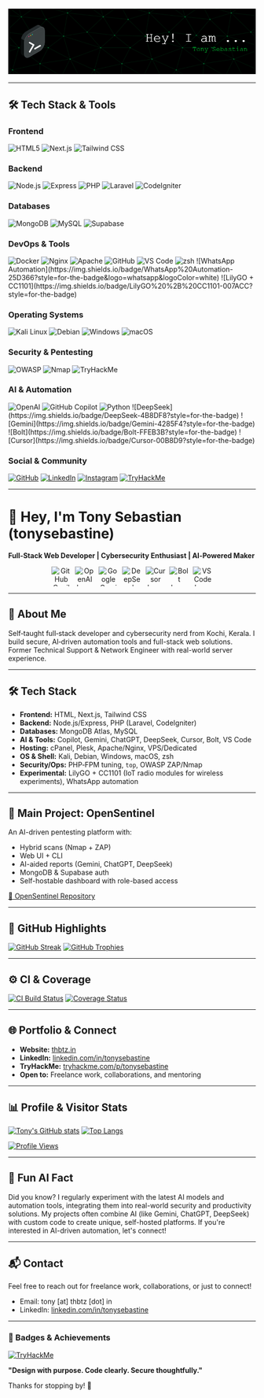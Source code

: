 <!--
Tony Sebastian | Full-Stack Developer | AI Automation | Cybersecurity | Open Source | Next.js | Node.js | AI Tools | Kerala | Portfolio | GitHub Profile | OpenSentinel | Automation | Security | Deep Learning | NLP | Prompt Engineering
-->
![Header](assets/header.png)

---

## 🛠️ Tech Stack & Tools

### Frontend
<p align="left">
  <img src="https://cdn.simpleicons.org/html5" alt="HTML5" width="32" height="32"/>
  <img src="https://cdn.simpleicons.org/next-dot-js" alt="Next.js" width="32" height="32"/>
  <img src="https://cdn.simpleicons.org/tailwindcss" alt="Tailwind CSS" width="32" height="32"/>
</p>

### Backend
<p align="left">
  <img src="https://cdn.simpleicons.org/node-dot-js" alt="Node.js" width="32" height="32"/>
  <img src="https://cdn.simpleicons.org/express" alt="Express" width="32" height="32"/>
  <img src="https://cdn.simpleicons.org/php" alt="PHP" width="32" height="32"/>
  <img src="https://cdn.simpleicons.org/laravel" alt="Laravel" width="32" height="32"/>
  <img src="https://cdn.simpleicons.org/codeigniter" alt="CodeIgniter" width="32" height="32"/>
</p>

### Databases
<p align="left">
  <img src="https://cdn.simpleicons.org/mongodb" alt="MongoDB" width="32" height="32"/>
  <img src="https://cdn.simpleicons.org/mysql" alt="MySQL" width="32" height="32"/>
  <img src="https://cdn.simpleicons.org/supabase" alt="Supabase" width="32" height="32"/>
</p>

### DevOps & Tools
<p align="left">
  <img src="https://cdn.simpleicons.org/docker" alt="Docker" width="32" height="32"/>
  <img src="https://cdn.simpleicons.org/nginx" alt="Nginx" width="32" height="32"/>
  <img src="https://cdn.simpleicons.org/apache" alt="Apache" width="32" height="32"/>
  <img src="https://cdn.simpleicons.org/github" alt="GitHub" width="32" height="32"/>
  <img src="https://cdn.simpleicons.org/vscode" alt="VS Code" width="32" height="32"/>
  <img src="https://cdn.simpleicons.org/zsh" alt="zsh" width="32" height="32"/>
  ![WhatsApp Automation](https://img.shields.io/badge/WhatsApp%20Automation-25D366?style=for-the-badge&logo=whatsapp&logoColor=white)
  ![LilyGO + CC1101](https://img.shields.io/badge/LilyGO%20%2B%20CC1101-007ACC?style=for-the-badge)
</p>

### Operating Systems
<p align="left">
  <img src="https://cdn.simpleicons.org/kalilinux" alt="Kali Linux" width="32" height="32"/>
  <img src="https://cdn.simpleicons.org/debian" alt="Debian" width="32" height="32"/>
  <img src="https://cdn.simpleicons.org/windows" alt="Windows" width="32" height="32"/>
  <img src="https://cdn.simpleicons.org/apple" alt="macOS" width="32" height="32"/>
</p>

### Security & Pentesting
<p align="left">
  <img src="https://cdn.simpleicons.org/owasp" alt="OWASP" width="32" height="32"/>
  <img src="https://cdn.simpleicons.org/nmap" alt="Nmap" width="32" height="32"/>
  <img src="https://cdn.simpleicons.org/tryhackme" alt="TryHackMe" width="32" height="32"/>
</p>

### AI & Automation
<p align="left">
  <img src="https://cdn.simpleicons.org/openai" alt="OpenAI" width="32" height="32"/>
  <img src="https://cdn.simpleicons.org/githubcopilot" alt="GitHub Copilot" width="32" height="32"/>
  <img src="https://cdn.simpleicons.org/python" alt="Python" width="32" height="32"/>
  ![DeepSeek](https://img.shields.io/badge/DeepSeek-4B8DF8?style=for-the-badge)
  ![Gemini](https://img.shields.io/badge/Gemini-4285F4?style=for-the-badge)
  ![Bolt](https://img.shields.io/badge/Bolt-FFEB3B?style=for-the-badge)
  ![Cursor](https://img.shields.io/badge/Cursor-00B8D9?style=for-the-badge)
</p>

### Social & Community
<p align="left">
  <a href="https://github.com/tonysebastine"><img src="https://cdn.simpleicons.org/github" alt="GitHub" width="32"/></a>
  <a href="https://linkedin.com/in/tonysebastine"><img src="https://cdn.simpleicons.org/linkedin/0A66C2" alt="LinkedIn" width="32"/></a>
  <a href="https://instagram.com/thb_tz"><img src="https://cdn.simpleicons.org/instagram/E4405F" alt="Instagram" width="32"/></a>
  <a href="https://tryhackme.com/p/tonysebastine"><img src="https://cdn.simpleicons.org/tryhackme" alt="TryHackMe" width="32"/></a>
</p>

---

# 👋 Hey, I'm Tony Sebastian (tonysebastine)

**Full‑Stack Web Developer | Cybersecurity Enthusiast | AI‑Powered Maker**

<!-- AI & Dev Tool Logos -->
<p align="center" style="display: flex; flex-wrap: wrap; justify-content: center; gap: 8px;">
  <img src="assets/githubcopilot-original.svg" alt="GitHub Copilot Logo" width="40" height="40">
  <img src="assets/openai-original.svg" alt="OpenAI Logo" width="40" height="40">
  <img src="assets/google-gemini.png" alt="Google Gemini Logo" width="40" height="40">
  <img src="assets/deepseek.svg" alt="DeepSeek Logo" width="40" height="40">
  <img src="assets/cursor-original.svg" alt="Cursor Logo" width="40" height="40">
  <img src="assets/bolt-original.svg" alt="Bolt Logo" width="40" height="40">
  <img src="assets/vscode-original.svg" alt="VS Code Logo" width="40" height="40">
</p>

---

## 💬 About Me
Self‑taught full‑stack developer and cybersecurity nerd from Kochi, Kerala. I build secure, AI‑driven automation tools and full-stack web solutions. Former Technical Support & Network Engineer with real-world server experience.

---

## 🛠️ Tech Stack

- **Frontend:** HTML, Next.js, Tailwind CSS  
- **Backend:** Node.js/Express, PHP (Laravel, CodeIgniter)  
- **Databases:** MongoDB Atlas, MySQL  
- **AI & Tools:** Copilot, Gemini, ChatGPT, DeepSeek, Cursor, Bolt, VS Code  
- **Hosting:** cPanel, Plesk, Apache/Nginx, VPS/Dedicated  
- **OS & Shell:** Kali, Debian, Windows, macOS, zsh  
- **Security/Ops:** PHP‑FPM tuning, `top`, OWASP ZAP/Nmap  
- **Experimental:** LilyGO + CC1101 (IoT radio modules for wireless experiments), WhatsApp automation

---

## 🚀 Main Project: OpenSentinel
An AI-driven pentesting platform with:
- Hybrid scans (Nmap + ZAP)
- Web UI + CLI
- AI-aided reports (Gemini, ChatGPT, DeepSeek)
- MongoDB & Supabase auth
- Self-hostable dashboard with role-based access

[🔗 OpenSentinel Repository](https://github.com/tonysebastine/OpenSentinel)

---

## 🔎 GitHub Highlights

[![GitHub Streak](https://streak-stats.demolab.com/?user=tonysebastine&theme=dark&hide_border=true)](https://git.io/streak-stats)
[![GitHub Trophies](https://github-profile-trophy.vercel.app/?username=tonysebastine&theme=dark)](https://github.com/ryo-ma/github-profile-trophy)

<!-- Modern look with theme control. For reliability, consider self-hosting these widgets. -->

---

## ⚙️ CI & Coverage

[![CI Build Status](https://img.shields.io/github/actions/workflow/status/tonysebastine/OpenSentinel/ci.yml?branch=main&label=CI%20Build&style=for-the-badge&logo=github)](https://github.com/tonysebastine/OpenSentinel/actions)
[![Coverage Status](https://img.shields.io/github/actions/workflow/status/tonysebastine/OpenSentinel/coverage.yml?branch=main&label=Coverage&style=for-the-badge&logo=coverage)](https://github.com/tonysebastine/OpenSentinel/actions)

---

## 🌐 Portfolio & Connect

- **Website:** [thbtz.in](https://thbtz.in)
- **LinkedIn:** [linkedin.com/in/tonysebastine](https://www.linkedin.com/in/tonysebastine)
- **TryHackMe:** [tryhackme.com/p/tonysebastine](https://tryhackme.com/p/tonysebastine)
- **Open to:** Freelance work, collaborations, and mentoring

---

## 📊 Profile & Visitor Stats

[![Tony's GitHub stats](https://github-readme-stats.vercel.app/api?username=tonysebastine&show_icons=true&theme=dark&hide_border=true&cache_seconds=86400)](https://github.com/tonysebastine)
[![Top Langs](https://github-readme-stats.vercel.app/api/top-langs/?username=tonysebastine&layout=compact&theme=dark&hide_border=true)](https://github.com/tonysebastine)

[![Profile Views](https://komarev.com/ghpvc/?username=tonysebastine&style=flat-square)](https://github.com/tonysebastine)

---

## 🤖 Fun AI Fact

Did you know?
I regularly experiment with the latest AI models and automation tools, integrating them into real-world security and productivity solutions. My projects often combine AI (like Gemini, ChatGPT, DeepSeek) with custom code to create unique, self-hosted platforms. If you're interested in AI-driven automation, let's connect!

---

## 📬 Contact

Feel free to reach out for freelance work, collaborations, or just to connect!

- Email: tony [at] thbtz [dot] in
- LinkedIn: [linkedin.com/in/tonysebastine](https://www.linkedin.com/in/tonysebastine)

---

### 🏅 Badges & Achievements

[![TryHackMe](https://tryhackme-badges.s3.amazonaws.com/tonysebastine.png)](https://tryhackme.com/p/tonysebastine)

**"Design with purpose. Code clearly. Secure thoughtfully."**

Thanks for stopping by! 👋
